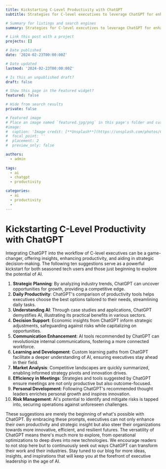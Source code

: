 ```yaml
---
title: Kickstarting C-Level Productivity with ChatGPT
subtitle: Strategies for C-level executives to leverage ChatGPT for enhanced productivity and strategic insights.

# Summary for listings and search engines
summary: Strategies for C-level executives to leverage ChatGPT for enhanced productivity and strategic insights.

# Link this post with a project
projects: []

# Date published
date: '2024-02-23T00:00:00Z'

# Date updated
lastmod: '2024-02-23T00:00:00Z'

# Is this an unpublished draft?
draft: false

# Show this page in the Featured widget?
featured: false

# Hide from search results
private: false

# Featured image
# Place an image named `featured.jpg/png` in this page's folder and customize its options here.
#image:
#  caption: 'Image credit: [**Unsplash**](https://unsplash.com/photos/CpkOjOcXdUY)'
#  focal_point: ''
#  placement: 2
#  preview_only: false

authors:
  - admin
  
tags:
  - ai
  - chatgpt
  - productivity

categories:
  - ai
  - productivity
  -
---
```


# Kickstarting C-Level Productivity with ChatGPT

Integrating ChatGPT into the workflow of C-level executives can be a game-changer, offering insights, enhancing productivity, and aiding in strategic decision-making. The following ten suggestions serve as a powerful kickstart for both seasoned tech users and those just beginning to explore the potential of AI.

1. **Strategic Planning**: By analyzing industry trends, ChatGPT can uncover opportunities for growth, providing a competitive edge.
2. **Daily Productivity**: ChatGPT's comparison of productivity tools helps executives choose the best options tailored to their needs, streamlining daily tasks.
3. **Understanding AI**: Through case studies and applications, ChatGPT demystifies AI, illustrating its practical benefits in various sectors.
4. **Decision Support**: Economic insights from ChatGPT inform strategic adjustments, safeguarding against risks while capitalizing on opportunities.
5. **Communication Enhancement**: AI tools recommended by ChatGPT can revolutionize internal communications, fostering a more connected workforce.
6. **Learning and Development**: Custom learning paths from ChatGPT facilitate a deeper understanding of AI, ensuring executives stay ahead in their field.
7. **Market Analysis**: Competitive landscapes are quickly summarized, enabling informed strategy pivots and innovation drives.
8. **Efficiency in Meetings**: Strategies and tools suggested by ChatGPT ensure meetings are not only productive but also outcome-focused.
9. **Personal Development**: Following ChatGPT's recommended thought leaders enriches personal growth and inspires innovation.
10. **Risk Management**: AI's potential to identify and mitigate risks is tapped into, securing operations against unforeseen challenges.

These suggestions are merely the beginning of what's possible with ChatGPT. By embracing these prompts, executives can not only enhance their own productivity and strategic insight but also steer their organizations towards more innovative, efficient, and resilient futures. The versatility of ChatGPT means there's much more to explore, from operational optimizations to deep dives into new technologies. We encourage readers to not stop here but to continuously seek out ways ChatGPT can transform their work and their industries. Stay tuned to our blog for more ideas, insights, and inspirations that will keep you at the forefront of executive leadership in the age of AI.
